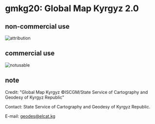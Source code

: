 # gmkg20: Global Map Kyrgyz 2.0
## non-commercial use
![attribution](https://globalmaps.github.io/globalmaps/attribution.png)
## commercial use
![notusable](https://globalmaps.github.io/globalmaps/notusable.png)

## note
Credit: "Global Map Kyrgyz ©ISCGM/State Service of Cartography and Geodesy of Kyrgyz Republic"

Contact: State Service of Cartography and Geodesy of Kyrgyz Republic.

E-mail: geodes@elcat.kg
